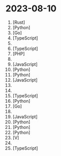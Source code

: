 # 2023-08-10

1. [](https://github.comundefined "Minimalist ML framework for Rust") [Rust]
2. [](https://github.comundefined "🌟 The Multi-Agent Framework: Given one line Requirement, return PRD, Design, Tasks, Repo") [Python]
3. [](https://github.comundefined "Powerful system container and virtual machine manager") [Go]
4. [](https://github.comundefined "Next.js Commerce") [TypeScript]
5. [](https://github.comundefined "TypeScript 教程") 
6. [](https://github.comundefined "There can be more than Notion and Miro. AFFiNE is a next-gen knowledge base that brings planning, sorting and creating all together. Privacy first, open-source, customizable and ready to use.") [TypeScript]
7. [](https://github.comundefined "Source code for Benjamin Crozat's blog built using the TALL stack and getting more than 20K monthly visitors.") [PHP]
8. [](https://github.comundefined "Curated list of project-based tutorials") 
9. [](https://github.comundefined "Fast, easy and reliable testing for anything that runs in a browser.") [JavaScript]
10. [](https://github.comundefined "Sweep is an AI junior developer") [Python]
11. [](https://github.comundefined "Low code web framework for real world applications, in Python and Javascript") [Python]
12. [](https://github.comundefined "24 Lessons, 12 Weeks, Get Started as a Web Developer") [JavaScript]
13. [](https://github.comundefined "🚀✨ Help beginners to contribute to open source projects") 
14. [](https://github.comundefined "润学全球官方指定GITHUB，整理润学宗旨、纲领、理论和各类润之实例；解决为什么润，润去哪里，怎么润三大问题； 并成为新中国人的核心宗教，核心信念。") 
15. [](https://github.comundefined "Beautifully designed components built with Radix UI and Tailwind CSS.") [TypeScript]
16. [](https://github.comundefined "XVERSE-13B: A multilingual large language model developed by XVERSE Technology Inc.") [Python]
17. [](https://github.comundefined "OpenAI 接口管理 & 分发系统，支持 Azure、Anthropic Claude、Google PaLM 2、智谱 ChatGLM、百度文心一言、讯飞星火认知以及阿里通义千问，可用于二次分发管理 key，仅单可执行文件，已打包好 Docker 镜像，一键部署，开箱即用. OpenAI key management & redistribution system, using a single API for all LLMs, and features an English UI.") [Go]
18. [](https://github.comundefined "Curated list of AI-powered developer tools.") 
19. [](https://github.comundefined "Interactive, thoroughly customizable maps in the browser, powered by vector tiles and WebGL") [JavaScript]
20. [](https://github.comundefined "Specify what you want it to build, the AI asks for clarification, and then builds it.") [Python]
21. [](https://github.comundefined "Terraform textual UI") [Python]
22. [](https://github.comundefined "Multi agent system for AI-driven software development. Convert natural language requirements into working software. Supports any development language and extends the existing base code.") [Python]
23. [](https://github.comundefined "Simple, fast, safe, compiled language for developing maintainable software. Compiles itself in <1s with zero library dependencies. Supports automatic C => V translation. https://vlang.io") [V]
24. [](https://github.comundefined "A complete computer science study plan to become a software engineer.") 
25. [](https://github.comundefined "A platform that uses the OpenAI API to quickly build an AI knowledge base, supporting many-to-many relationships.") [TypeScript]
